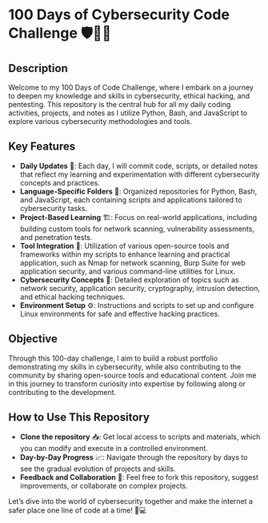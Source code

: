 # 100 Days of Cybersecurity Code Challenge 🛡️👨‍💻

## Description

Welcome to my 100 Days of Code Challenge, where I embark on a journey to deepen my knowledge and skills in cybersecurity, ethical hacking, and pentesting. This repository is the central hub for all my daily coding activities, projects, and notes as I utilize Python, Bash, and JavaScript to explore various cybersecurity methodologies and tools.

## Key Features

- **Daily Updates** 📅: Each day, I will commit code, scripts, or detailed notes that reflect my learning and experimentation with different cybersecurity concepts and practices.
- **Language-Specific Folders** 📁: Organized repositories for Python, Bash, and JavaScript, each containing scripts and applications tailored to cybersecurity tasks.
- **Project-Based Learning** 🏗️: Focus on real-world applications, including building custom tools for network scanning, vulnerability assessments, and penetration tests.
- **Tool Integration** 🧰: Utilization of various open-source tools and frameworks within my scripts to enhance learning and practical application, such as Nmap for network scanning, Burp Suite for web application security, and various command-line utilities for Linux.
- **Cybersecurity Concepts** 📘: Detailed exploration of topics such as network security, application security, cryptography, intrusion detection, and ethical hacking techniques.
- **Environment Setup** ⚙️: Instructions and scripts to set up and configure Linux environments for safe and effective hacking practices.

## Objective

Through this 100-day challenge, I aim to build a robust portfolio demonstrating my skills in cybersecurity, while also contributing to the community by sharing open-source tools and educational content. Join me in this journey to transform curiosity into expertise by following along or contributing to the development.

## How to Use This Repository

- **Clone the repository** 📥: Get local access to scripts and materials, which you can modify and execute in a controlled environment.
- **Day-by-Day Progress** 📈: Navigate through the repository by days to see the gradual evolution of projects and skills.
- **Feedback and Collaboration** 🤝: Feel free to fork this repository, suggest improvements, or collaborate on complex projects.

Let’s dive into the world of cybersecurity together and make the internet a safer place one line of code at a time! 🔐💻
